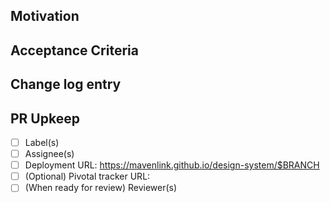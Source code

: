 ## Motivation

<!-- This section is reserved for reasoning and historical context on the proposed change set -->
<!-- END MOTIVIATION-->

## Acceptance Criteria

<!-- This section is reserved for documenting the qualifiers for accepting the PR (besides a green build) -->
<!-- END ACCEPTANCE CRITERIA -->

## Change log entry

<!-- This section is reserved for change log entry. We need to copy this to the CHANGELOG.md file before merging -->
<!-- END CHANGE LOG ENTRY -->

## PR Upkeep

- [ ] Label(s)
- [ ] Assignee(s)
- [ ] Deployment URL: https://mavenlink.github.io/design-system/$BRANCH
- [ ] (Optional) Pivotal tracker URL: 
- [ ] (When ready for review) Reviewer(s)
